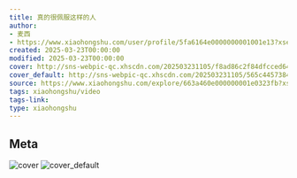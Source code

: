 ```yaml
---
title: 真的很佩服这样的人
author:
- 麦西
- https://www.xiaohongshu.com/user/profile/5fa6164e0000000001001e13?xsec_token=undefined
created: 2025-03-23T00:00:00
modified: 2025-03-23T00:00:00
cover: http://sns-webpic-qc.xhscdn.com/202503231105/f8ad86c2f84dfcced64604ee2e24c06a/1040g008312gj9f7qmm005nt62p7087gj4cpck20!nc_n_webp_prv_1
cover_default: http://sns-webpic-qc.xhscdn.com/202503231105/565c4457384651b943154a26052586c9/1040g008312gj9f7qmm005nt62p7087gj4cpck20!nc_n_webp_mw_1
source: https://www.xiaohongshu.com/explore/663a460e000000001e0323fb?xsec_token=ABOYh1uuTsxFk6gqxjg3vYPxqpcI-OJiS_HuwELub2CYU=
tags: xiaohongshu/video
tags-link:
type: xiaohongshu
---
```


## Meta

![cover](http://sns-webpic-qc.xhscdn.com/202503231105/f8ad86c2f84dfcced64604ee2e24c06a/1040g008312gj9f7qmm005nt62p7087gj4cpck20!nc_n_webp_prv_1)
![cover_default](http://sns-webpic-qc.xhscdn.com/202503231105/565c4457384651b943154a26052586c9/1040g008312gj9f7qmm005nt62p7087gj4cpck20!nc_n_webp_mw_1)
